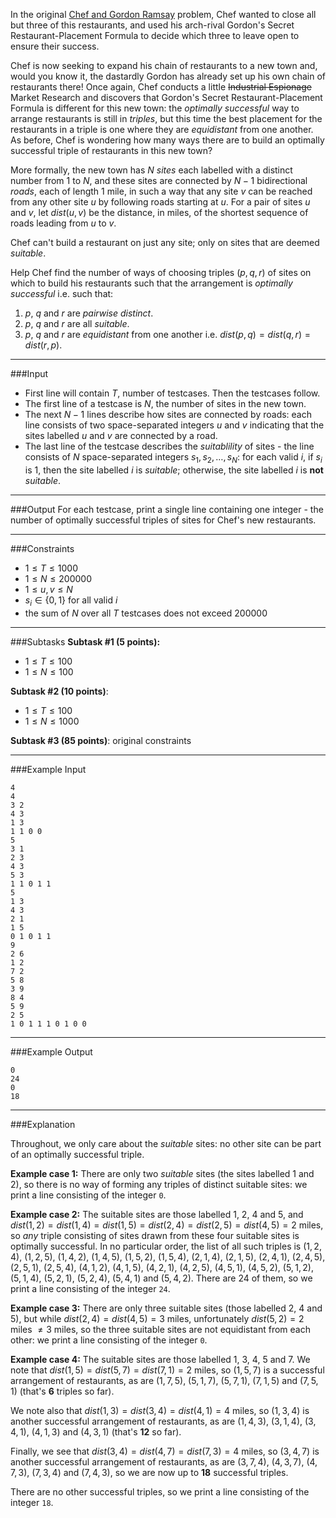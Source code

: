 In the original [Chef and Gordon Ramsay](https://www.codechef.com/problems/CHGORAM) problem, Chef wanted to close all but three of this restaurants, and used his arch-rival Gordon's Secret Restaurant-Placement Formula to decide which three to leave open to ensure their success.

Chef is now seeking to expand his chain of restaurants to a new town and, would you know it, the dastardly Gordon has already set up his own chain of restaurants there! Once again, Chef conducts a little <strike>Industrial Espionage</strike> Market Research and discovers that Gordon's Secret Restaurant-Placement Formula is different for this new town: the _optimally successful_ way to arrange restaurants is still in _triples_, but this time the best placement for the restaurants in a triple is one where they are _equidistant_ from one another. As before, Chef is wondering how many ways there are to build an optimally successful triple of restaurants in this new town?

More formally, the new town has $N$ _sites_ each labelled with a distinct number from $1$ to $N$, and these sites are connected by $N - 1$ bidirectional _roads_, each of length 1 mile, in such a way that any site $v$ can be reached from any other site $u$ by following roads starting at $u$. For a pair of sites $u$ and $v$, let $\textit{dist}(u, v)$ be the distance, in miles, of the shortest sequence of roads leading from $u$ to $v$.

Chef can't build a restaurant on just any site; only on sites that are deemed _suitable_.

Help Chef find the number of ways of choosing triples $(p, q, r)$ of sites on which to build his restaurants such that the arrangement is _optimally successful_ i.e. such that:

1. $p$, $q$ and $r$ are _pairwise distinct_.
2. $p$, $q$ and $r$ are all _suitable_.
3. $p$, $q$ and $r$ are _equidistant_ from one another i.e. $\textit{dist}(p,q)=\textit{dist}(q,r)=\textit{dist}(r,p)$.

___
###Input

- First line will contain $T$, number of testcases. Then the testcases follow. 
- The first line of a testcase is $N$, the number of sites in the new town.
- The next $N-1$ lines describe how sites are connected by roads: each line consists of two space-separated integers $u$ and $v$ indicating that the sites labelled $u$ and $v$ are connected by a road.
- The last line of the testcase describes the _suitablility_ of sites - the line consists of $N$ space-separated integers $s_1, s_2, \ldots , s_N$: for each valid $i$, if $s_i$ is 1, then the site labelled $i$ is _suitable_; otherwise, the site labelled $i$ is **not** _suitable_.

___
###Output
For each testcase, print a single line containing one integer - the number of optimally successful triples of sites for Chef's new restaurants.

___
###Constraints 
- $1 \leq T \leq 1000$
- $1 \leq N \leq 200000$
- $1 \leq u,v \leq N$
- $s_i \in \{0,1\}$ for all valid $i$
- the sum of $N$ over all $T$ testcases does not exceed $200000$

___
###Subtasks
**Subtask #1 (5 points):** 

* $1 \leq T \leq 100$
* $1 \leq N \leq 100$

**Subtask #2 (10 points)**: 

* $1 \leq T \leq 100$ 
* $1 \leq N \leq 1000$

**Subtask #3 (85 points)**: original constraints

___
###Example Input

```
4
4 
3 2
4 3
1 3
1 1 0 0
5
3 1
2 3
4 3
5 3
1 1 0 1 1
5
1 3
4 3
2 1
1 5
0 1 0 1 1
9
2 6
1 2
7 2
5 8
3 9
8 4
5 9
2 5
1 0 1 1 1 0 1 0 0
```

___
###Example Output

```
0
24
0
18
```

___
###Explanation

Throughout, we only care about the _suitable_ sites: no other site can be part of an optimally successful triple.

**Example case 1:** There are only two _suitable_ sites (the sites labelled $1$ and $2$), so there is no way of forming any triples of distinct suitable sites: we print a line consisting of the integer `0`.

**Example case 2:** The suitable sites are those labelled $1$, $2$, $4$ and $5$, and $\textit{dist}(1,2)=\textit{dist}(1,4)=\textit{dist}(1,5)=\textit{dist}(2,4)=\textit{dist}(2,5)=\textit{dist}(4,5)=2$ miles, so _any_ triple consisting of sites drawn from these four suitable sites is optimally successful. In no particular order, the list of all such triples is $(1, 2, 4)$, $(1, 2, 5)$, $(1, 4, 2)$, $(1, 4, 5)$, $(1, 5, 2)$, $(1, 5, 4)$, $(2, 1, 4)$, $(2, 1, 5)$, $(2, 4, 1)$, $(2, 4, 5)$, $(2, 5, 1)$, $(2, 5, 4)$, $(4, 1, 2)$, $(4, 1, 5)$, $(4, 2, 1)$, $(4, 2, 5)$, $(4, 5, 1)$, $(4, 5, 2)$, $(5, 1, 2)$, $(5, 1, 4)$, $(5, 2, 1)$, $(5, 2, 4)$, $(5, 4, 1)$ and $(5, 4, 2)$. There are $24$ of them, so we print a line consisting of the integer `24`.

**Example case 3:** There are only three suitable sites (those labelled $2$, $4$ and $5$), but while $\textit{dist}(2,4)=\textit{dist}(4,5)=3$ miles, unfortunately $\textit{dist}(5,2)=2$ miles $\neq 3$ miles, so the three suitable sites are not equidistant from each other: we print a line consisting of the integer `0`.

**Example case 4:** The suitable sites are those labelled $1$, $3$, $4$, $5$ and $7$. We note that $\textit{dist}(1,5)=\textit{dist}(5,7)=\textit{dist}(7,1)=2$ miles, so $(1,5,7)$ is a successful arrangement of restaurants, as are $(1,7,5)$, $(5,1,7)$, $(5,7,1)$, $(7,1,5)$ and $(7,5,1)$ (that's **6** triples so far).

We note also that $\textit{dist}(1,3)=\textit{dist}(3,4)=\textit{dist}(4,1)=4$ miles, so $(1,3,4)$ is another successful arrangement of restaurants, as are $(1,4,3)$, $(3,1,4)$, $(3,4,1)$, $(4,1,3)$ and $(4,3,1)$ (that's **12** so far).

Finally, we see that $\textit{dist}(3,4)=\textit{dist}(4,7)=\textit{dist}(7,3)=4$ miles, so $(3,4,7)$ is another successful arrangement of restaurants, as are $(3,7,4)$, $(4,3,7)$, $(4,7,3)$, $(7,3,4)$ and $(7,4,3)$, so we are now up to **18** successful triples.

There are no other successful triples, so we print a line consisting of the integer `18`.




